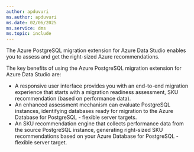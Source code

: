 ```yaml
---
author: apduvuri
ms.author: apduvuri
ms.date: 02/06/2025
ms.service: dms
ms.topic: include
---
```


The Azure PostgreSQL migration extension for Azure Data Studio enables you to assess and get the right-sized Azure recommendations.

The key benefits of using the Azure PostgreSQL migration extension for Azure Data Studio are:

- A responsive user interface provides you with an end-to-end migration experience that starts with a migration readiness assessment, SKU recommendation (based on performance data).
- An enhanced assessment mechanism can evaluate PostgreSQL instances, identifying databases ready for migration to the Azure Database for PostgreSQL - flexible server targets.
- An SKU recommendation engine that collects performance data from the source PostgreSQL instance, generating right-sized SKU recommendations based on your Azure Database for PostgreSQL - flexible server target.
